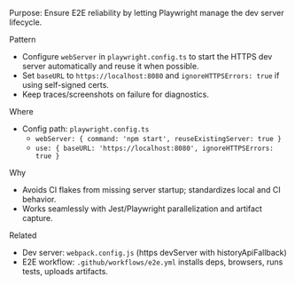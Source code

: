 Purpose: Ensure E2E reliability by letting Playwright manage the dev server lifecycle.

Pattern
- Configure `webServer` in `playwright.config.ts` to start the HTTPS dev server automatically and reuse it when possible.
- Set `baseURL` to `https://localhost:8080` and `ignoreHTTPSErrors: true` if using self-signed certs.
- Keep traces/screenshots on failure for diagnostics.

Where
- Config path: `playwright.config.ts`
  - `webServer: { command: 'npm start', reuseExistingServer: true }`
  - `use: { baseURL: 'https://localhost:8080', ignoreHTTPSErrors: true }`

Why
- Avoids CI flakes from missing server startup; standardizes local and CI behavior.
- Works seamlessly with Jest/Playwright parallelization and artifact capture.

Related
- Dev server: `webpack.config.js` (https devServer with historyApiFallback)
- E2E workflow: `.github/workflows/e2e.yml` installs deps, browsers, runs tests, uploads artifacts.